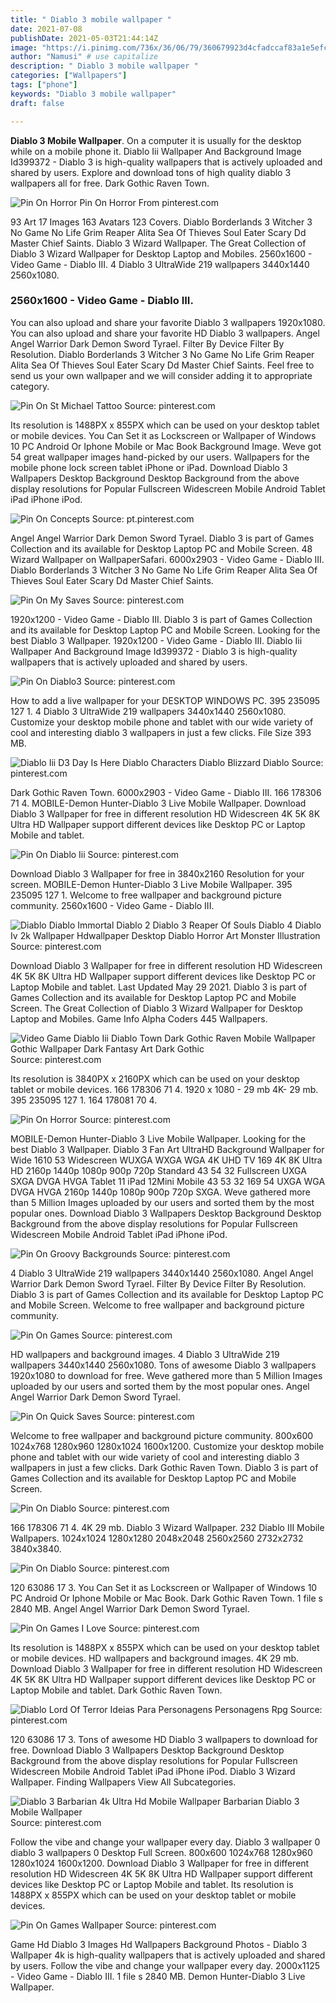 ```yaml
---
title: " Diablo 3 mobile wallpaper "
date: 2021-07-08
publishDate: 2021-05-03T21:44:14Z
image: "https://i.pinimg.com/736x/36/06/79/360679923d4cfadccaf83a1e5efc2e3b.jpg"
author: "Namusi" # use capitalize
description: " Diablo 3 mobile wallpaper "
categories: ["Wallpapers"]
tags: ["phone"]
keywords: "Diablo 3 mobile wallpaper"
draft: false

---
```



**Diablo 3 Mobile Wallpaper**. On a computer it is usually for the desktop while on a mobile phone it. Diablo Iii Wallpaper And Background Image Id399372 - Diablo 3 is high-quality wallpapers that is actively uploaded and shared by users. Explore and download tons of high quality diablo 3 wallpapers all for free. Dark Gothic Raven Town.

![Pin On Horror](https://i.pinimg.com/originals/58/5b/7d/585b7d1a990019960818fa90e09c2d46.jpg "Pin On Horror")
Pin On Horror From pinterest.com


93 Art 17 Images 163 Avatars 123 Covers. Diablo Borderlands 3 Witcher 3 No Game No Life Grim Reaper Alita Sea Of Thieves Soul Eater Scary Dd Master Chief Saints. Diablo 3 Wizard Wallpaper. The Great Collection of Diablo 3 Wizard Wallpaper for Desktop Laptop and Mobiles. 2560x1600 - Video Game - Diablo III. 4 Diablo 3 UltraWide 219 wallpapers 3440x1440 2560x1080.

### 2560x1600 - Video Game - Diablo III.

You can also upload and share your favorite Diablo 3 wallpapers 1920x1080. You can also upload and share your favorite HD Diablo 3 wallpapers. Angel Angel Warrior Dark Demon Sword Tyrael. Filter By Device Filter By Resolution. Diablo Borderlands 3 Witcher 3 No Game No Life Grim Reaper Alita Sea Of Thieves Soul Eater Scary Dd Master Chief Saints. Feel free to send us your own wallpaper and we will consider adding it to appropriate category.


![Pin On St Michael Tattoo](https://i.pinimg.com/736x/42/0a/e8/420ae8539a4de8e570ad60ca0dce7438.jpg "Pin On St Michael Tattoo")
Source: pinterest.com

Its resolution is 1488PX x 855PX which can be used on your desktop tablet or mobile devices. You Can Set it as Lockscreen or Wallpaper of Windows 10 PC Android Or Iphone Mobile or Mac Book Background Image. Weve got 54 great wallpaper images hand-picked by our users. Wallpapers for the mobile phone lock screen tablet iPhone or iPad. Download Diablo 3 Wallpapers Desktop Background Desktop Background from the above display resolutions for Popular Fullscreen Widescreen Mobile Android Tablet iPad iPhone iPod.

![Pin On Concepts](https://i.pinimg.com/originals/70/1c/92/701c92ea998d8d1ae2f50b14267d0612.jpg "Pin On Concepts")
Source: pt.pinterest.com

Angel Angel Warrior Dark Demon Sword Tyrael. Diablo 3 is part of Games Collection and its available for Desktop Laptop PC and Mobile Screen. 48 Wizard Wallpaper on WallpaperSafari. 6000x2903 - Video Game - Diablo III. Diablo Borderlands 3 Witcher 3 No Game No Life Grim Reaper Alita Sea Of Thieves Soul Eater Scary Dd Master Chief Saints.

![Pin On My Saves](https://i.pinimg.com/736x/86/58/91/8658919a94579bfc187df6b8bcdc880d.jpg "Pin On My Saves")
Source: pinterest.com

1920x1200 - Video Game - Diablo III. Diablo 3 is part of Games Collection and its available for Desktop Laptop PC and Mobile Screen. Looking for the best Diablo 3 Wallpaper. 1920x1200 - Video Game - Diablo III. Diablo Iii Wallpaper And Background Image Id399372 - Diablo 3 is high-quality wallpapers that is actively uploaded and shared by users.

![Pin On Diablo3](https://i.pinimg.com/originals/ab/36/8b/ab368bc2a8bbc89fd71db9eb48ef824d.jpg "Pin On Diablo3")
Source: pinterest.com

How to add a live wallpaper for your DESKTOP WINDOWS PC. 395 235095 127 1. 4 Diablo 3 UltraWide 219 wallpapers 3440x1440 2560x1080. Customize your desktop mobile phone and tablet with our wide variety of cool and interesting diablo 3 wallpapers in just a few clicks. File Size 393 MB.

![Diablo Iii D3 Day Is Here Diablo Characters Diablo Blizzard Diablo](https://i.pinimg.com/originals/a7/ac/97/a7ac9715059abded79fea0bff2e6ff90.jpg "Diablo Iii D3 Day Is Here Diablo Characters Diablo Blizzard Diablo")
Source: pinterest.com

Dark Gothic Raven Town. 6000x2903 - Video Game - Diablo III. 166 178306 71 4. MOBILE-Demon Hunter-Diablo 3 Live Mobile Wallpaper. Download Diablo 3 Wallpaper for free in different resolution HD Widescreen 4K 5K 8K Ultra HD Wallpaper support different devices like Desktop PC or Laptop Mobile and tablet.

![Pin On Diablo Iii](https://i.pinimg.com/originals/c4/dc/38/c4dc3858881287d072eec4fdaaf5f323.jpg "Pin On Diablo Iii")
Source: pinterest.com

Download Diablo 3 Wallpaper for free in 3840x2160 Resolution for your screen. MOBILE-Demon Hunter-Diablo 3 Live Mobile Wallpaper. 395 235095 127 1. Welcome to free wallpaper and background picture community. 2560x1600 - Video Game - Diablo III.

![Diablo Diablo Immortal Diablo 2 Diablo 3 Reaper Of Souls Diablo 4 Diablo Iv 2k Wallpaper Hdwallpaper Desktop Diablo Horror Art Monster Illustration](https://i.pinimg.com/originals/c1/cf/e6/c1cfe62b4e1a355b2bb52dd629667eea.jpg "Diablo Diablo Immortal Diablo 2 Diablo 3 Reaper Of Souls Diablo 4 Diablo Iv 2k Wallpaper Hdwallpaper Desktop Diablo Horror Art Monster Illustration")
Source: pinterest.com

Download Diablo 3 Wallpaper for free in different resolution HD Widescreen 4K 5K 8K Ultra HD Wallpaper support different devices like Desktop PC or Laptop Mobile and tablet. Last Updated May 29 2021. Diablo 3 is part of Games Collection and its available for Desktop Laptop PC and Mobile Screen. The Great Collection of Diablo 3 Wizard Wallpaper for Desktop Laptop and Mobiles. Game Info Alpha Coders 445 Wallpapers.

![Video Game Diablo Iii Diablo Town Dark Gothic Raven Mobile Wallpaper Gothic Wallpaper Dark Fantasy Art Dark Gothic](https://i.pinimg.com/originals/15/96/93/159693e583bfdd3218ce1de5f98d0dd5.jpg "Video Game Diablo Iii Diablo Town Dark Gothic Raven Mobile Wallpaper Gothic Wallpaper Dark Fantasy Art Dark Gothic")
Source: pinterest.com

Its resolution is 3840PX x 2160PX which can be used on your desktop tablet or mobile devices. 166 178306 71 4. 1920 x 1080 - 29 mb 4K- 29 mb. 395 235095 127 1. 164 178081 70 4.

![Pin On Horror](https://i.pinimg.com/originals/58/5b/7d/585b7d1a990019960818fa90e09c2d46.jpg "Pin On Horror")
Source: pinterest.com

MOBILE-Demon Hunter-Diablo 3 Live Mobile Wallpaper. Looking for the best Diablo 3 Wallpaper. Diablo 3 Fan Art UltraHD Background Wallpaper for Wide 1610 53 Widescreen WUXGA WXGA WGA 4K UHD TV 169 4K 8K Ultra HD 2160p 1440p 1080p 900p 720p Standard 43 54 32 Fullscreen UXGA SXGA DVGA HVGA Tablet 11 iPad 12Mini Mobile 43 53 32 169 54 UXGA WGA DVGA HVGA 2160p 1440p 1080p 900p 720p SXGA. Weve gathered more than 5 Million Images uploaded by our users and sorted them by the most popular ones. Download Diablo 3 Wallpapers Desktop Background Desktop Background from the above display resolutions for Popular Fullscreen Widescreen Mobile Android Tablet iPad iPhone iPod.

![Pin On Groovy Backgrounds](https://i.pinimg.com/originals/2a/03/6a/2a036ac4f1b15b38862f063f80e1cd98.jpg "Pin On Groovy Backgrounds")
Source: pinterest.com

4 Diablo 3 UltraWide 219 wallpapers 3440x1440 2560x1080. Angel Angel Warrior Dark Demon Sword Tyrael. Filter By Device Filter By Resolution. Diablo 3 is part of Games Collection and its available for Desktop Laptop PC and Mobile Screen. Welcome to free wallpaper and background picture community.

![Pin On Games](https://i.pinimg.com/originals/da/a1/58/daa15842c61ecb03edd8a0d868777121.jpg "Pin On Games")
Source: pinterest.com

HD wallpapers and background images. 4 Diablo 3 UltraWide 219 wallpapers 3440x1440 2560x1080. Tons of awesome Diablo 3 wallpapers 1920x1080 to download for free. Weve gathered more than 5 Million Images uploaded by our users and sorted them by the most popular ones. Angel Angel Warrior Dark Demon Sword Tyrael.

![Pin On Quick Saves](https://i.pinimg.com/originals/8d/ce/aa/8dceaa905c9983a2033d314c42144c9c.jpg "Pin On Quick Saves")
Source: pinterest.com

Welcome to free wallpaper and background picture community. 800x600 1024x768 1280x960 1280x1024 1600x1200. Customize your desktop mobile phone and tablet with our wide variety of cool and interesting diablo 3 wallpapers in just a few clicks. Dark Gothic Raven Town. Diablo 3 is part of Games Collection and its available for Desktop Laptop PC and Mobile Screen.

![Pin On Diablo](https://i.pinimg.com/474x/52/4d/f5/524df521bb95af0876d08039ebe742ff--blizzard-heroes-blizzard-diablo.jpg "Pin On Diablo")
Source: pinterest.com

166 178306 71 4. 4K 29 mb. Diablo 3 Wizard Wallpaper. 232 Diablo III Mobile Wallpapers. 1024x1024 1280x1280 2048x2048 2560x2560 2732x2732 3840x3840.

![Pin On Diablo](https://i.pinimg.com/originals/06/00/1f/06001f80441dc71f4ac59acdf1f27887.jpg "Pin On Diablo")
Source: pinterest.com

120 63086 17 3. You Can Set it as Lockscreen or Wallpaper of Windows 10 PC Android Or Iphone Mobile or Mac Book. Dark Gothic Raven Town. 1 file s 2840 MB. Angel Angel Warrior Dark Demon Sword Tyrael.

![Pin On Games I Love](https://i.pinimg.com/originals/5b/2b/3e/5b2b3ecfb9ed28f68fc85733f0adb91c.jpg "Pin On Games I Love")
Source: pinterest.com

Its resolution is 1488PX x 855PX which can be used on your desktop tablet or mobile devices. HD wallpapers and background images. 4K 29 mb. Download Diablo 3 Wallpaper for free in different resolution HD Widescreen 4K 5K 8K Ultra HD Wallpaper support different devices like Desktop PC or Laptop Mobile and tablet. Dark Gothic Raven Town.

![Diablo Lord Of Terror Ideias Para Personagens Personagens Rpg](https://i.pinimg.com/originals/c0/2b/74/c02b742a2c2a1d53a6354e84ede2436c.jpg "Diablo Lord Of Terror Ideias Para Personagens Personagens Rpg")
Source: pinterest.com

120 63086 17 3. Tons of awesome HD Diablo 3 wallpapers to download for free. Download Diablo 3 Wallpapers Desktop Background Desktop Background from the above display resolutions for Popular Fullscreen Widescreen Mobile Android Tablet iPad iPhone iPod. Diablo 3 Wizard Wallpaper. Finding Wallpapers View All Subcategories.

![Diablo 3 Barbarian 4k Ultra Hd Mobile Wallpaper Barbarian Diablo 3 Mobile Wallpaper](https://i.pinimg.com/736x/ef/8e/b9/ef8eb982a8efdf2e1be218be8583da21.jpg "Diablo 3 Barbarian 4k Ultra Hd Mobile Wallpaper Barbarian Diablo 3 Mobile Wallpaper")
Source: pinterest.com

Follow the vibe and change your wallpaper every day. Diablo 3 wallpaper 0 diablo 3 wallpapers 0 Desktop Full Screen. 800x600 1024x768 1280x960 1280x1024 1600x1200. Download Diablo 3 Wallpaper for free in different resolution HD Widescreen 4K 5K 8K Ultra HD Wallpaper support different devices like Desktop PC or Laptop Mobile and tablet. Its resolution is 1488PX x 855PX which can be used on your desktop tablet or mobile devices.

![Pin On Games Wallpaper](https://i.pinimg.com/736x/36/06/79/360679923d4cfadccaf83a1e5efc2e3b.jpg "Pin On Games Wallpaper")
Source: pinterest.com

Game Hd Diablo 3 Images Hd Wallpapers Background Photos - Diablo 3 Wallpaper 4k is high-quality wallpapers that is actively uploaded and shared by users. Follow the vibe and change your wallpaper every day. 2000x1125 - Video Game - Diablo III. 1 file s 2840 MB. Demon Hunter-Diablo 3 Live Wallpaper.


